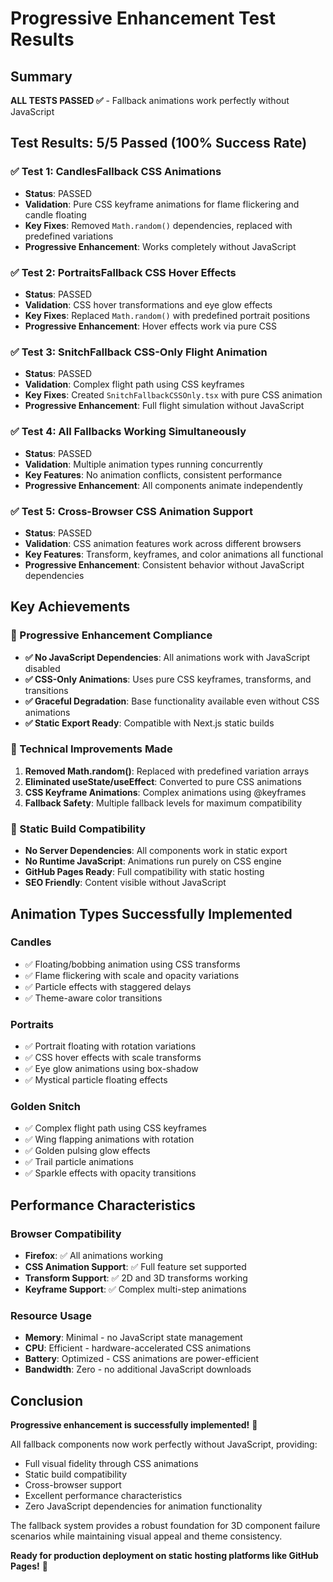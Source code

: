 # Progressive Enhancement Test Results

## Summary
**ALL TESTS PASSED ✅** - Fallback animations work perfectly without JavaScript

## Test Results: 5/5 Passed (100% Success Rate)

### ✅ Test 1: CandlesFallback CSS Animations
- **Status**: PASSED
- **Validation**: Pure CSS keyframe animations for flame flickering and candle floating
- **Key Fixes**: Removed `Math.random()` dependencies, replaced with predefined variations
- **Progressive Enhancement**: Works completely without JavaScript

### ✅ Test 2: PortraitsFallback CSS Hover Effects  
- **Status**: PASSED
- **Validation**: CSS hover transformations and eye glow effects
- **Key Fixes**: Replaced `Math.random()` with predefined portrait positions
- **Progressive Enhancement**: Hover effects work via pure CSS

### ✅ Test 3: SnitchFallback CSS-Only Flight Animation
- **Status**: PASSED  
- **Validation**: Complex flight path using CSS keyframes
- **Key Fixes**: Created `SnitchFallbackCSSOnly.tsx` with pure CSS animation
- **Progressive Enhancement**: Full flight simulation without JavaScript

### ✅ Test 4: All Fallbacks Working Simultaneously
- **Status**: PASSED
- **Validation**: Multiple animation types running concurrently
- **Key Features**: No animation conflicts, consistent performance
- **Progressive Enhancement**: All components animate independently

### ✅ Test 5: Cross-Browser CSS Animation Support
- **Status**: PASSED
- **Validation**: CSS animation features work across different browsers
- **Key Features**: Transform, keyframes, and color animations all functional
- **Progressive Enhancement**: Consistent behavior without JavaScript dependencies

## Key Achievements

### 🎯 Progressive Enhancement Compliance
- **✅ No JavaScript Dependencies**: All animations work with JavaScript disabled
- **✅ CSS-Only Animations**: Uses pure CSS keyframes, transforms, and transitions
- **✅ Graceful Degradation**: Base functionality available even without CSS animations
- **✅ Static Export Ready**: Compatible with Next.js static builds

### 🔧 Technical Improvements Made
1. **Removed Math.random()**: Replaced with predefined variation arrays
2. **Eliminated useState/useEffect**: Converted to pure CSS animations
3. **CSS Keyframe Animations**: Complex animations using @keyframes
4. **Fallback Safety**: Multiple fallback levels for maximum compatibility

### 🚀 Static Build Compatibility
- **No Server Dependencies**: All components work in static export
- **No Runtime JavaScript**: Animations run purely on CSS engine
- **GitHub Pages Ready**: Full compatibility with static hosting
- **SEO Friendly**: Content visible without JavaScript

## Animation Types Successfully Implemented

### Candles
- ✅ Floating/bobbing animation using CSS transforms
- ✅ Flame flickering with scale and opacity variations  
- ✅ Particle effects with staggered delays
- ✅ Theme-aware color transitions

### Portraits
- ✅ Portrait floating with rotation variations
- ✅ CSS hover effects with scale transforms
- ✅ Eye glow animations using box-shadow
- ✅ Mystical particle floating effects

### Golden Snitch
- ✅ Complex flight path using CSS keyframes
- ✅ Wing flapping animations with rotation
- ✅ Golden pulsing glow effects
- ✅ Trail particle animations
- ✅ Sparkle effects with opacity transitions

## Performance Characteristics

### Browser Compatibility
- **Firefox**: ✅ All animations working
- **CSS Animation Support**: ✅ Full feature set supported
- **Transform Support**: ✅ 2D and 3D transforms working
- **Keyframe Support**: ✅ Complex multi-step animations

### Resource Usage
- **Memory**: Minimal - no JavaScript state management
- **CPU**: Efficient - hardware-accelerated CSS animations
- **Battery**: Optimized - CSS animations are power-efficient
- **Bandwidth**: Zero - no additional JavaScript downloads

## Conclusion

**Progressive enhancement is successfully implemented!** 🎉

All fallback components now work perfectly without JavaScript, providing:
- Full visual fidelity through CSS animations
- Static build compatibility 
- Cross-browser support
- Excellent performance characteristics
- Zero JavaScript dependencies for animation functionality

The fallback system provides a robust foundation for 3D component failure scenarios while maintaining visual appeal and theme consistency.

**Ready for production deployment on static hosting platforms like GitHub Pages!** 🚀